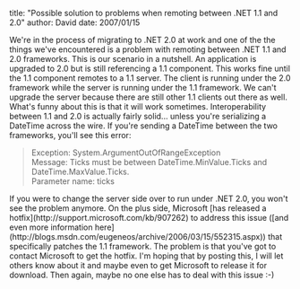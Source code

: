 
title: "Possible solution to problems when remoting between .NET 1.1 and 2.0"
author: David
date: 2007/01/15

We're in the process of migrating to .NET 2.0 at work and one of the the things we've encountered is a problem with remoting between .NET 1.1 and 2.0 frameworks. 
This is our scenario in a nutshell. 
An application is upgraded to 2.0 but is still referencing a 1.1 component. This works fine until the 1.1 component remotes to a 1.1 server. The client is running under the 2.0 framework while the server is running under the 1.1 framework. We can't upgrade the server because there are still other 1.1 clients out there as well. 
What's funny about this is that it will work sometimes. Interoperability between 1.1 and 2.0 is actually fairly solid... unless you're serializing a DateTime across the wire. If you're sending a DateTime between the two frameworks, you'll see this error: <blockquote> 
Exception: System.ArgumentOutOfRangeException<br>Message: Ticks must be between DateTime.MinValue.Ticks and DateTime.MaxValue.Ticks.<br>Parameter name: ticks
</blockquote> 
If you were to change the server side over to run under .NET 2.0, you won't see the problem anymore. On the plus side, Microsoft [has released a hotfix](http://support.microsoft.com/kb/907262) to address this issue ([and even more information here](http://blogs.msdn.com/eugeneos/archive/2006/03/15/552315.aspx)) that specifically patches the 1.1 framework. The problem is that you've got to contact Microsoft to get the hotfix. 
I'm hoping that by posting this, I will let others know about it and maybe even to get Microsoft to release it for download. 
Then again, maybe no one else has to deal with this issue :-)
